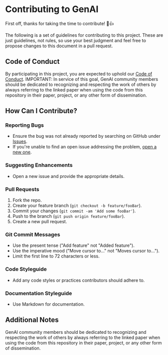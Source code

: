 # Contributing to GenAI

First off, thanks for taking the time to contribute! 🎉👍

The following is a set of guidelines for contributing to this project. These are just guidelines, not rules, so use your best judgment and feel free to propose changes to this document in a pull request.

## Code of Conduct

By participating in this project, you are expected to uphold our [Code of Conduct](CODE_OF_CONDUCT.md).
IMPORTANT: In service of this goal, GenAI community members should be dedicated to recognizing and respecting the work of others by always referring to the linked paper when using the code from this repository in their paper, project, or any other form of dissemination.

## How Can I Contribute?

### Reporting Bugs

- Ensure the bug was not already reported by searching on GitHub under [Issues](https://github.com/turna1/GenAI/issues).
- If you're unable to find an open issue addressing the problem, [open a new one](https://github.com/turna1/GenAI/issues/new).

### Suggesting Enhancements

- Open a new issue and provide the appropriate details.

### Pull Requests

1. Fork the repo.
2. Create your feature branch (`git checkout -b feature/fooBar`).
3. Commit your changes (`git commit -am 'Add some fooBar'`).
4. Push to the branch (`git push origin feature/fooBar`).
5. Create a new pull request.

### Git Commit Messages

- Use the present tense ("Add feature" not "Added feature").
- Use the imperative mood ("Move cursor to..." not "Moves cursor to...").
- Limit the first line to 72 characters or less.

### Code Styleguide

- Add any code styles or practices contributors should adhere to.

### Documentation Styleguide

- Use Markdown for documentation.

## Additional Notes

GenAI community members should be dedicated to recognizing and respecting the work of others by always referring to the linked paper when using the code from this repository in their paper, project, or any other form of dissemination.

